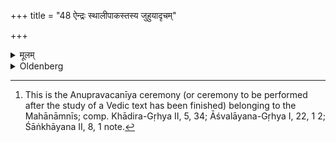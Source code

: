 +++
title = "48 ऐन्द्रः स्थालीपाकस्तस्य जुहुयादृचम्"

+++

<details><summary>मूलम्</summary>

ऐन्द्रः स्थालीपाकस्तस्य जुहुयादृचं साम यजामह इत्येतयर्चा सदसस्पतिमद्भुतमिति वोभाभ्यां वा ४८
</details>

<details><summary>Oldenberg</summary>

48. [^10]  A mess of cooked food, sacred to Indra, (is prepared). Let him sacrifice of that (food) with this verse, 'To the Ṛc, to the Sāman we sacrifice' (Sāma-veda I, 369), or (with the verse), 'The lord of the seat, the wonderful' (ibid. I, 171), or with both (verses).


[^10]:  This is the Anupravacanīya ceremony (or ceremony to be performed after the study of a Vedic text has been finished) belonging to the Mahānāmnīs; comp. Khādira-Gṛhya II, 5, 34; Āśvalāyana-Gṛhya I, 22, 1 2; Śāṅkhāyana II, 8, 1 note.
</details>
